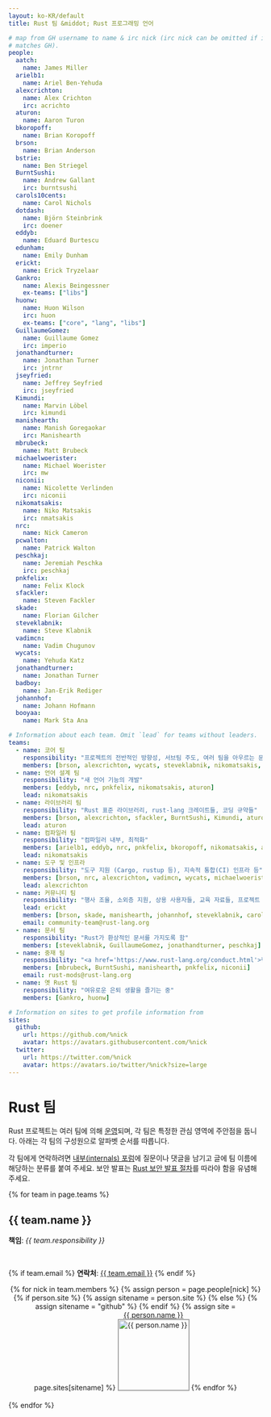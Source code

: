 ```yaml
---
layout: ko-KR/default
title: Rust 팀 &middot; Rust 프로그래밍 언어

# map from GH username to name & irc nick (irc nick can be omitted if it
# matches GH).
people:
  aatch:
    name: James Miller
  arielb1:
    name: Ariel Ben-Yehuda
  alexcrichton:
    name: Alex Crichton
    irc: acrichto
  aturon:
    name: Aaron Turon
  bkoropoff:
    name: Brian Koropoff
  brson:
    name: Brian Anderson
  bstrie:
    name: Ben Striegel
  BurntSushi:
    name: Andrew Gallant
    irc: burntsushi
  carols10cents:
    name: Carol Nichols
  dotdash:
    name: Björn Steinbrink
    irc: doener
  eddyb:
    name: Eduard Burtescu
  edunham:
    name: Emily Dunham
  erickt:
    name: Erick Tryzelaar
  Gankro:
    name: Alexis Beingessner
    ex-teams: ["libs"]
  huonw:
    name: Huon Wilson
    irc: huon
    ex-teams: ["core", "lang", "libs"]
  GuillaumeGomez:
    name: Guillaume Gomez
    irc: imperio
  jonathandturner:
    name: Jonathan Turner
    irc: jntrnr
  jseyfried:
    name: Jeffrey Seyfried
    irc: jseyfried
  Kimundi:
    name: Marvin Löbel
    irc: kimundi
  manishearth:
    name: Manish Goregaokar
    irc: Manishearth
  mbrubeck:
    name: Matt Brubeck
  michaelwoerister:
    name: Michael Woerister
    irc: mw
  niconii:
    name: Nicolette Verlinden
    irc: niconii
  nikomatsakis:
    name: Niko Matsakis
    irc: nmatsakis
  nrc:
    name: Nick Cameron
  pcwalton:
    name: Patrick Walton
  peschkaj:
    name: Jeremiah Peschka
    irc: peschkaj
  pnkfelix:
    name: Felix Klock
  sfackler:
    name: Steven Fackler
  skade:
    name: Florian Gilcher
  steveklabnik:
    name: Steve Klabnik
  vadimcn:
    name: Vadim Chugunov
  wycats:
    name: Yehuda Katz
  jonathandturner:
    name: Jonathan Turner
  badboy:
    name: Jan-Erik Rediger
  johannhof:
    name: Johann Hofmann
  booyaa:
    name: Mark Sta Ana

# Information about each team. Omit `lead` for teams without leaders.
teams:
  - name: 코어 팀
    responsibility: "프로젝트의 전반적인 방향성, 서브팀 주도, 여러 팀을 아우르는 문제들"
    members: [brson, alexcrichton, wycats, steveklabnik, nikomatsakis, aturon, pcwalton, erickt]
  - name: 언어 설계 팀
    responsibility: "새 언어 기능의 개발"
    members: [eddyb, nrc, pnkfelix, nikomatsakis, aturon]
    lead: nikomatsakis
  - name: 라이브러리 팀
    responsibility: "Rust 표준 라이브러리, rust-lang 크레이트들, 코딩 규약들"
    members: [brson, alexcrichton, sfackler, BurntSushi, Kimundi, aturon]
    lead: aturon
  - name: 컴파일러 팀
    responsibility: "컴파일러 내부, 최적화"
    members: [arielb1, eddyb, nrc, pnkfelix, bkoropoff, nikomatsakis, aatch, dotdash, michaelwoerister, jseyfried]
    lead: nikomatsakis
  - name: 도구 및 인프라
    responsibility: "도구 지원 (Cargo, rustup 등), 지속적 통합(CI) 인프라 등"
    members: [brson, nrc, alexcrichton, vadimcn, wycats, michaelwoerister]
    lead: alexcrichton
  - name: 커뮤니티 팀
    responsibility: "행사 조율, 소외층 지원, 상용 사용자들, 교육 자료들, 프로젝트 노출"
    lead: erickt
    members: [brson, skade, manishearth, johannhof, steveklabnik, carols10cents, badboy, booyaa, bstrie, erickt, jonathandturner, edunham]
    email: community-team@rust-lang.org
  - name: 문서 팀
    responsibility: "Rust가 환상적인 문서를 가지도록 함"
    members: [steveklabnik, GuillaumeGomez, jonathandturner, peschkaj]
  - name: 중재 팀
    responsibility: "<a href='https://www.rust-lang.org/conduct.html'>행동 규약</a>이 잘 지켜지도록 도움"
    members: [mbrubeck, BurntSushi, manishearth, pnkfelix, niconii]
    email: rust-mods@rust-lang.org
  - name: 옛 Rust 팀
    responsibility: "여유로운 은퇴 생활을 즐기는 중"
    members: [Gankro, huonw]

# Information on sites to get profile information from
sites:
  github:
    url: https://github.com/%nick
    avatar: https://avatars.githubusercontent.com/%nick
  twitter:
    url: https://twitter.com/%nick
    avatar: https://avatars.io/twitter/%nick?size=large
---
```


<style type="text/css">
.headshot {
  border: 1px solid #888;
  width: 140px;
}

.person {
  display: inline-block;
  position: relative;
  margin-bottom: 20px;
}
.lead { font-weight: bold; }
.lead .name::after { content: " (lead)"; }
.details {
  display: none;
  position: absolute;
  bottom: 0;
  left: 0;
  right: 0;
  background: rgba(0, 0, 0, 0.5);
  color: white;
  font-weight: normal;
}
.person:hover .details {
   display: block;
}

.headshots {
  text-align: center;
  margin: 0px auto;
  padding: 0;
  width: 700px;
  max-width: 100%;
  list-style: none;
}
</style>

# Rust 팀

Rust 프로젝트는 여러 팀에 의해
[운영](https://github.com/rust-lang/rfcs/blob/master/text/1068-rust-governance.md)되며,
각 팀은 특정한 관심 영역에 주안점을 둡니다.
아래는 각 팀의 구성원으로 알파벳 순서를 따릅니다.

각 팀에게 연락하려면 [내부(internals) 포럼](https://internals.rust-lang.org/)에 질문이나 댓글을 남기고
글에 팀 이름에 해당하는 분류를 붙여 주세요.
보안 발표는 [Rust 보안 발표 절차](security.html)를 따라야 함을 유념해 주세요.

{% for team in page.teams %}
<section id="{{ team.name | replace:' ','-' }}">
<h2> {{ team.name }} </h2>

<strong>책임</strong>: <em>{{ team.responsibility }}</em>

<br />

{% if team.email %}
  <strong>연락처</strong>:
  <a href="mailto:{{ team.email | uri_escape }}">{{ team.email }}</a>
{% endif %}

<ul class="headshots">
{% for nick in team.members %}
  {% assign person = page.people[nick] %}
  {% if person.site %}
    {% assign sitename = person.site %}
  {% else %}
    {% assign sitename = "github" %}
  {% endif %}
  {% assign site = page.sites[sitename] %}
  <li class="person {% if team.lead and team.lead == nick %}lead{% endif %}">
  <a href="{{ site.url | replace:'%nick',nick }}">
    <div class="name">{{ person.name }}</div>
    <div class="details">
      <div>irc: {% if person.irc %}{{ person.irc }}{% else %}{{ nick }}{% endif %}</div>
      {% if person.ex-teams %}
      <div>teams: {{ person.ex-teams | join: ", " }}</div>
      {% endif %}
    </div>
    <img class="headshot" src="{{ site.avatar | replace:'%nick',nick }}" alt="{{ person.name }}">
  </a>
</li>
{% endfor %}
</ul>
</section>
{% endfor %}
